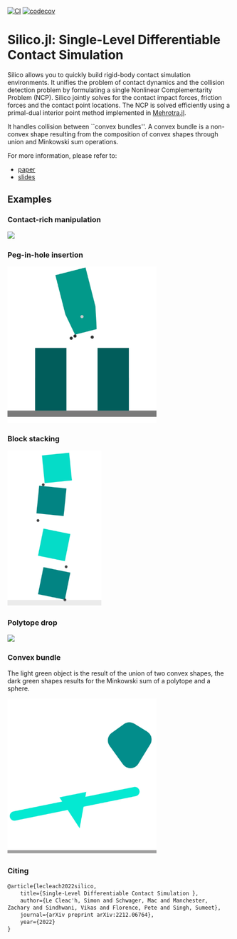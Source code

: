 [![CI](https://github.com/simon-lc/Silico.jl/actions/workflows/CI.yml/badge.svg)](https://github.com/simon-lc/Silico.jl/actions/workflows/CI.yml)
[![codecov](https://codecov.io/gh/simon-lc/Silico.jl/branch/main/graph/badge.svg?token=VMLS7NNFAI)](https://codecov.io/gh/simon-lc/Silico.jl)

# Silico.jl: Single-Level Differentiable Contact Simulation 
Silico allows you to quickly build rigid-body contact simulation environments. It unifies the problem of contact dynamics and the collision detection problem by formulating a single Nonlinear Complementarity Problem (NCP). Silico jointly solves for the contact impact forces, friction forces and the contact point locations. The NCP is solved efficiently using a primal-dual interior point method implemented in [Mehrotra.jl](https://github.com/simon-lc/Mehrotra.jl/). 

It handles collision between ``convex bundles''. A convex bundle is a non-convex shape resulting from the composition of convex shapes through union and Minkowski sum operations. 

For more information, please refer to:
- [paper](https://arxiv.org/abs/2212.06764)
- [slides](https://docs.google.com/presentation/d/1EINBZYLEDYZNOP2v058zQ2EYXNrR924OW6LMX8f75eY/edit?usp=sharing)

## Examples

### Contact-rich manipulation
<img src="examples/deps/grasping.gif" height="350"/>

### Peg-in-hole insertion
<img src="examples/deps/peg_in_hole.gif" height="350"/>

### Block stacking
<img src="examples/deps/jenga.gif" height="350"/>

### Polytope drop
<img src="examples/deps/polytope.gif" height="350"/>

### Convex bundle
The light green object is the result of the union of two convex shapes, the dark green shapes results for the Minkowski sum of a polytope and a sphere. 

<img src="examples/deps/convex_bundles.gif" height="350"/>


### Citing 
```
@article{lecleach2022silico,
	title={Single-Level Differentiable Contact Simulation },
	author={Le Cleac'h, Simon and Schwager, Mac and Manchester, Zachary and Sindhwani, Vikas and Florence, Pete and Singh, Sumeet},
	journal={arXiv preprint arXiv:2212.06764},
	year={2022}
}
```


